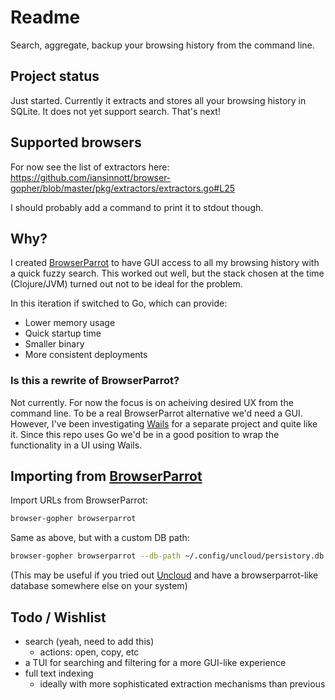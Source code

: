 # Readme

Search, aggregate, backup your browsing history from the command line.

## Project status

Just started. Currently it extracts and stores all your browsing history in SQLite. It does not yet support search. That's next!

## Supported browsers

For now see the list of extractors here: https://github.com/iansinnott/browser-gopher/blob/master/pkg/extractors/extractors.go#L25

I should probably add a command to print it to stdout though.

## Why?

I created [BrowserParrot][] to have GUI access to all my browsing history with a quick fuzzy search. This worked out well, but the stack chosen at the time (Clojure/JVM) turned out not to be ideal for the problem.

In this iteration if switched to Go, which can provide:

- Lower memory usage
- Quick startup time
- Smaller binary
- More consistent deployments

### Is this a rewrite of BrowserParrot?

Not currently. For now the focus is on acheiving desired UX from the command line. To be a real BrowserParrot alternative we'd need a GUI. However, I've been investigating [Wails](https://wails.io/) for a separate project and quite like it. Since this repo uses Go we'd be in a good position to wrap the functionality in a UI using Wails.

## Importing from [BrowserParrot][]

Import URLs from BrowserParrot:

```sh
browser-gopher browserparrot
```

Same as above, but with a custom DB path:

```sh
browser-gopher browserparrot --db-path ~/.config/uncloud/persistory.db
```

(This may be useful if you tried out [Uncloud](https://www.uncloud.gg/) and have a browserparrot-like database somewhere else on your system)

[browserparrot]: (https://www.browserparrot.com/)

## Todo / Wishlist

- search (yeah, need to add this)
  - actions: open, copy, etc
- a TUI for searching and filtering for a more GUI-like experience
- full text indexing
  - ideally with more sophisticated extraction mechanisms than previous
